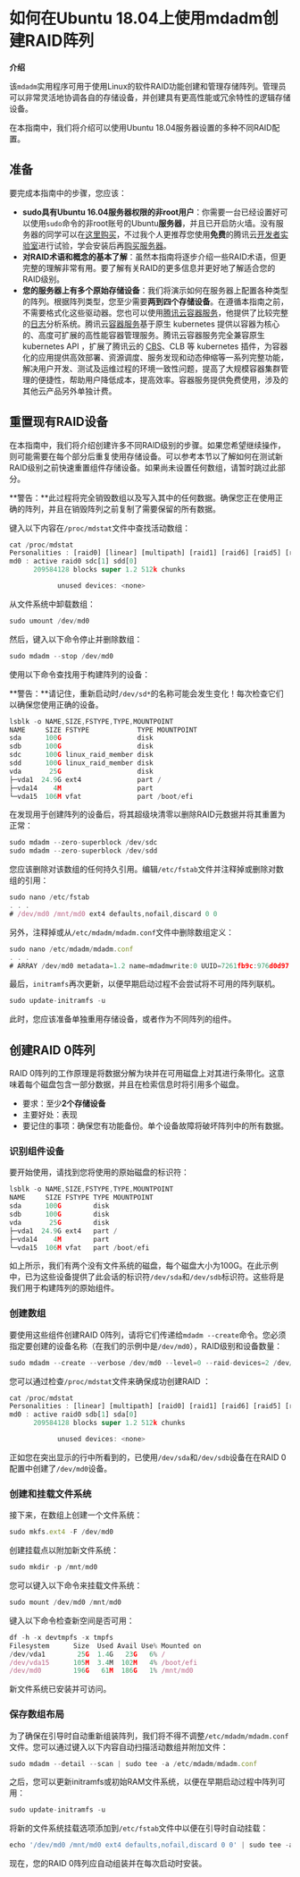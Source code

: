 # 如何在Ubuntu 18.04上使用mdadm创建RAID阵列

**介绍**

该`mdadm`实用程序可用于使用Linux的软件RAID功能创建和管理存储阵列。管理员可以非常灵活地协调各自的存储设备，并创建具有更高性能或冗余特性的逻辑存储设备。

在本指南中，我们将介绍可以使用Ubuntu 18.04服务器设置的多种不同RAID配置。

## **准备**

要完成本指南中的步骤，您应该：

- **sudo具有Ubuntu 16.04服务器权限的非root用户**：你需要一台已经设置好可以使用`sudo`命令的非root账号的Ubuntu**服务器**，并且已开启防火墙。没有服务器的同学可以在[这里购买](https://cloud.tencent.com/product/cvm?from=10680)，不过我个人更推荐您使用**免费**的腾讯云[开发者实验室](https://cloud.tencent.com/developer/labs?from=10680)进行试验，学会安装后再[购买服务器](https://cloud.tencent.com/product/cvm?from=10680)。
- **对RAID术语和概念的基本了解**：虽然本指南将逐步介绍一些RAID术语，但更完整的理解非常有用。要了解有关RAID的更多信息并更好地了解适合您的RAID级别。
- **您的服务器上有多个原始存储设备**：我们将演示如何在服务器上配置各种类型的阵列。根据阵列类型，您至少需要**两到四个存储设备**。在遵循本指南之前，不需要格式化这些驱动器。您也可以使用[腾讯云容器服务](https://console.cloud.tencent.com/ccs)，他提供了比较完整的[日志](https://console.cloud.tencent.com/ccs/log?rid=1&clusterId=)分析系统。腾讯云[容器服务](https://cloud.tencent.com/product/tke?from=10680)基于原生 kubernetes 提供以容器为核心的、高度可扩展的高性能容器管理服务。腾讯云容器服务完全兼容原生 kubernetes API ，扩展了腾讯云的 [CBS](https://cloud.tencent.com/product/cbs?from=10680)、CLB 等 kubernetes 插件，为容器化的应用提供高效部署、资源调度、服务发现和动态伸缩等一系列完整功能，解决用户开发、测试及运维过程的环境一致性问题，提高了大规模容器集群管理的便捷性，帮助用户降低成本，提高效率。容器服务提供免费使用，涉及的其他云产品另外单独计费。

## **重置现有RAID设备**

在本指南中，我们将介绍创建许多不同RAID级别的步骤。如果您希望继续操作，则可能需要在每个部分后重复使用存储设备。可以参考本节以了解如何在测试新RAID级别之前快速重置组件存储设备。如果尚未设置任何数组，请暂时跳过此部分。

**警告：**此过程将完全销毁数组以及写入其中的任何数据。确保您正在使用正确的阵列，并且在销毁阵列之前复制了需要保留的所有数据。

键入以下内容在`/proc/mdstat`文件中查找活动数组：

```javascript
cat /proc/mdstat
Personalities : [raid0] [linear] [multipath] [raid1] [raid6] [raid5] [raid4] [raid10] 
md0 : active raid0 sdc[1] sdd[0]
      209584128 blocks super 1.2 512k chunks

            unused devices: <none>
```

从文件系统中卸载数组：

```javascript
sudo umount /dev/md0
```

然后，键入以下命令停止并删除数组：

```javascript
sudo mdadm --stop /dev/md0
```

使用以下命令查找用于构建阵列的设备：

**警告：**请记住，重新启动时`/dev/sd*`的名称可能会发生变化！每次检查它们以确保您使用正确的设备。

```javascript
lsblk -o NAME,SIZE,FSTYPE,TYPE,MOUNTPOINT
NAME     SIZE FSTYPE            TYPE MOUNTPOINT
sda      100G                   disk 
sdb      100G                   disk 
sdc      100G linux_raid_member disk 
sdd      100G linux_raid_member disk 
vda       25G                   disk 
├─vda1  24.9G ext4              part /
├─vda14    4M                   part 
└─vda15  106M vfat              part /boot/efi
```

在发现用于创建阵列的设备后，将其超级块清零以删除RAID元数据并将其重置为正常：

```javascript
sudo mdadm --zero-superblock /dev/sdc
sudo mdadm --zero-superblock /dev/sdd
```

您应该删除对该数组的任何持久引用。编辑`/etc/fstab`文件并注释掉或删除对数组的引用：

```javascript
sudo nano /etc/fstab
. . .
# /dev/md0 /mnt/md0 ext4 defaults,nofail,discard 0 0
```

另外，注释掉或从`/etc/mdadm/mdadm.conf`文件中删除数组定义：

```javascript
sudo nano /etc/mdadm/mdadm.conf
. . .
# ARRAY /dev/md0 metadata=1.2 name=mdadmwrite:0 UUID=7261fb9c:976d0d97:30bc63ce:85e76e91
```

最后，`initramfs`再次更新，以便早期启动过程不会尝试将不可用的阵列联机。

```javascript
sudo update-initramfs -u
```

此时，您应该准备单独重用存储设备，或者作为不同阵列的组件。

## **创建RAID 0阵列**

RAID 0阵列的工作原理是将数据分解为块并在可用磁盘上对其进行条带化。这意味着每个磁盘包含一部分数据，并且在检索信息时将引用多个磁盘。

- 要求：至少**2个存储设备**
- 主要好处：表现
- 要记住的事项：确保您有功能备份。单个设备故障将破坏阵列中的所有数据。

### **识别组件设备**

要开始使用，请找到您将使用的原始磁盘的标识符：

```javascript
lsblk -o NAME,SIZE,FSTYPE,TYPE,MOUNTPOINT
NAME     SIZE FSTYPE TYPE MOUNTPOINT
sda      100G        disk
sdb      100G        disk
vda       25G        disk 
├─vda1  24.9G ext4   part /
├─vda14    4M        part 
└─vda15  106M vfat   part /boot/efi
```

如上所示，我们有两个没有文件系统的磁盘，每个磁盘大小为100G。在此示例中，已为这些设备提供了此会话的标识符`/dev/sda`和`/dev/sdb`标识符。这些将是我们用于构建阵列的原始组件。

### **创建数组**

要使用这些组件创建RAID 0阵列，请将它们传递给`mdadm --create`命令。您必须指定要创建的设备名称（在我们的示例中是`/dev/md0`），RAID级别和设备数量：

```javascript
sudo mdadm --create --verbose /dev/md0 --level=0 --raid-devices=2 /dev/sda /dev/sdb
```

您可以通过检查`/proc/mdstat`文件来确保成功创建RAID ：

```javascript
cat /proc/mdstat
Personalities : [linear] [multipath] [raid0] [raid1] [raid6] [raid5] [raid4] [raid10] 
md0 : active raid0 sdb[1] sda[0]
      209584128 blocks super 1.2 512k chunks

            unused devices: <none>
```

正如您在突出显示的行中所看到的，已使用`/dev/sda`和`/dev/sdb`设备在在RAID 0配置中创建了`/dev/md0`设备。

### **创建和挂载文件系统**

接下来，在数组上创建一个文件系统：

```javascript
sudo mkfs.ext4 -F /dev/md0
```

创建挂载点以附加新文件系统：

```javascript
sudo mkdir -p /mnt/md0
```

您可以键入以下命令来挂载文件系统：

```javascript
sudo mount /dev/md0 /mnt/md0
```

键入以下命令检查新空间是否可用：

```javascript
df -h -x devtmpfs -x tmpfs
Filesystem      Size  Used Avail Use% Mounted on
/dev/vda1        25G  1.4G   23G   6% /
/dev/vda15      105M  3.4M  102M   4% /boot/efi
/dev/md0        196G   61M  186G   1% /mnt/md0
```

新文件系统已安装并可访问。

### **保存数组布局**

为了确保在引导时自动重新组装阵列，我们将不得不调整`/etc/mdadm/mdadm.conf`文件。您可以通过键入以下内容自动扫描活动数组并附加文件：

```javascript
sudo mdadm --detail --scan | sudo tee -a /etc/mdadm/mdadm.conf
```

之后，您可以更新initramfs或初始RAM文件系统，以便在早期启动过程中阵列可用：

```javascript
sudo update-initramfs -u
```

将新的文件系统挂载选项添加到`/etc/fstab`文件中以便在引导时自动挂载：

```javascript
echo '/dev/md0 /mnt/md0 ext4 defaults,nofail,discard 0 0' | sudo tee -a /etc/fstab
```

现在，您的RAID 0阵列应自动组装并在每次启动时安装。